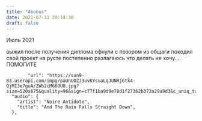 ```yaml
---
title: "Abobus"
date: 2021-07-31 20:14:30
draft: false
---
```


Июль 2021

выжил после получения диплома
офнули с позором из общаги
покодил свой проект на русте
постепенно разлагаюсь
что делать
не хочу....
ПОМОГИТЕ

            "url": "https://sun9-83.userapi.com/impg/paUnUOZJ3uvKYsuaLqJUNRjGtk4-QjMI3e7guA/ZWb2cM66OU0.jpg?size=520x675&quality=96&sign=c77f1ba9d9e78d1f27362b372a29a9d3&c_uniq_tag=M1SIJ8pW9TdqxBNqOANLpHajBvvkks42ri9c56w_CdU&type=album",
      "audio": {
        "artist": "Noire Antidote",
        "title": "And The Rain Falls Straight Down",
      },
